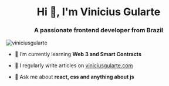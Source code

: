 <h1 align="center">Hi 👋, I'm Vinicius Gularte</h1>
<h3 align="center">A passionate frontend developer from Brazil</h3>

<p align="left"> <img src="https://komarev.com/ghpvc/?username=viniciusgularte&label=Profile%20views&color=0e75b6&style=flat" alt="viniciusgularte" /> </p>



- 🌱 I’m currently learning **Web 3 and Smart Contracts**

- 📝 I regularly write articles on [viniciusgularte.com](https://www.viniciusgularte.com/)

- 💬 Ask me about **react, css and anything about js**


